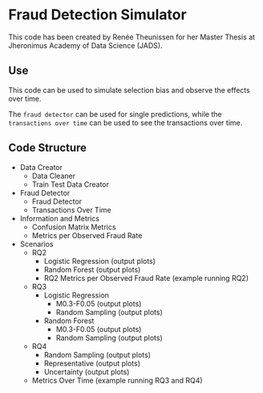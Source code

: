 # Fraud Detection Simulator
This code has been created by Renée Theunissen for her Master Thesis at Jheronimus Academy of Data Science (JADS).

## Use
This code can be used to simulate selection bias and observe the effects over time. 

The `fraud detector` can be used for single predictions, while the `transactions over time` can be used to see the 
transactions over time.

## Code Structure
- Data Creator
  - Data Cleaner
  - Train Test Data Creator
- Fraud Detector
  - Fraud Detector
  - Transactions Over Time
- Information and Metrics
  - Confusion Matrix Metrics
  - Metrics per Observed Fraud Rate
- Scenarios
  - RQ2
    - Logistic Regression (output plots)
    - Random Forest (output plots)
    - RQ2 Metrics per Observed Fraud Rate (example running RQ2)
  - RQ3
    - Logistic Regression
      - M0.3-F0.05 (output plots)
      - Random Sampling (output plots)
    - Random Forest
      - M0.3-F0.05 (output plots)
      - Random Sampling (output plots)
  - RQ4
    - Random Sampling (output plots)
    - Representative (output plots)
    - Uncertainty (output plots)
  - Metrics Over Time (example running RQ3 and RQ4)
